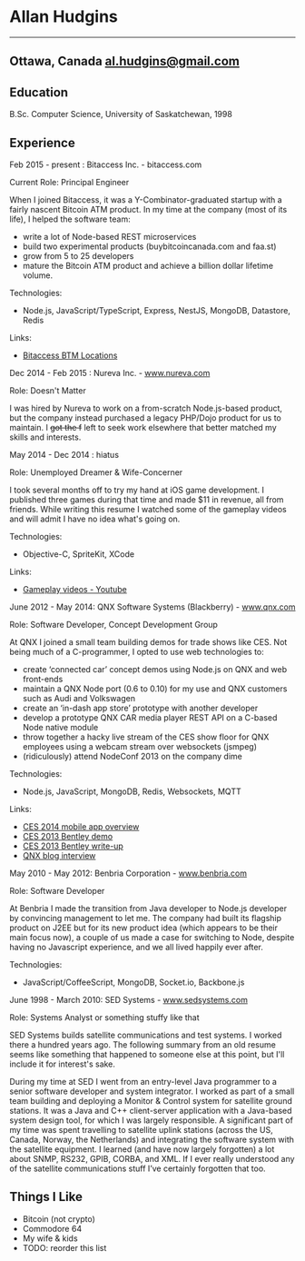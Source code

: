 Allan Hudgins
=============

--------------------
Ottawa, Canada
al.hudgins@gmail.com
--------------------

Education
---------
B.Sc. Computer Science, University of Saskatchewan, 1998

Experience
----------
Feb 2015 - present : Bitaccess Inc. - bitaccess.com

Current Role: Principal Engineer

When I joined Bitaccess, it was a Y-Combinator-graduated startup with a fairly
nascent Bitcoin ATM product. In my time at the company (most of its life), I
helped the software team:
 - write a lot of Node-based REST microservices
 - build two experimental products (buybitcoincanada.com and faa.st)
 - grow from 5 to 25 developers
 - mature the Bitcoin ATM product and achieve a billion dollar lifetime volume.

Technologies:
 - Node.js, JavaScript/TypeScript, Express, NestJS, MongoDB, Datastore, Redis

Links:
 - [Bitaccess BTM Locations](https://bitaccess.com/locations)

Dec 2014 - Feb 2015 : Nureva Inc. - www.nureva.com

Role: Doesn't Matter

I was hired by Nureva to work on a from-scratch Node.js-based product,
but the company instead purchased a legacy PHP/Dojo product for us to
maintain. I ~~got the f~~ left to seek work elsewhere that better
matched my skills and interests.

May 2014 - Dec 2014 : hiatus

Role: Unemployed Dreamer & Wife-Concerner

I took several months off to try my hand at iOS game development.
I published three games during that time and made $11 in revenue,
all from friends. While writing this resume I watched some of the
gameplay videos and will admit I have no idea what's going on.

Technologies:
 - Objective-C, SpriteKit, XCode

Links:
 - [Gameplay videos - Youtube](http://bit.ly/10x5p5x)

June 2012 - May 2014: QNX Software Systems (Blackberry) - www.qnx.com

Role: Software Developer, Concept Development Group

At QNX I joined a small team building demos for trade shows like CES. Not being
much of a C-programmer, I opted to use web technologies to:
 - create ‘connected car’ concept demos using Node.js on QNX and web front-ends
 - maintain a QNX Node port (0.6 to 0.10) for my use and QNX customers such as Audi and Volkswagen
 - create an ‘in-dash app store’ prototype with another developer
 - develop a prototype QNX CAR media player REST API on a C-based Node native module
 - throw together a hacky live stream of the CES show floor for QNX employees using a
   webcam stream over websockets (jsmpeg)
 - (ridiculously) attend NodeConf 2013 on the company dime

Technologies:
 - Node.js, JavaScript, MongoDB, Redis, Websockets, MQTT

Links:
 - [CES 2014 mobile app overview](http://qnxauto.blogspot.ca/2014/01/qnx-at-ces-key-fob-on-steroids.html)
 - [CES 2013 Bentley demo](https://www.youtube.com/watch?v=SSwRsJLSXjY)
 - [CES 2013 Bentley write-up](http://qnxauto.blogspot.ca/2013/12/the-ultimate-show-me-car.html)
 - [QNX blog interview](http://qnxauto.blogspot.ca/2012/12/meet-qnx-concept-team-allan-hudgins-web.html)

May 2010 - May 2012: Benbria Corporation - www.benbria.com

Role: Software Developer

At Benbria I made the transition from Java developer to Node.js developer by
convincing management to let me. The company had built its flagship product
on J2EE but for its new product idea (which appears to be their main focus
now), a couple of us made a case for switching to Node, despite having no
Javascript experience, and we all lived happily ever after.

Technologies:
 - JavaScript/CoffeeScript, MongoDB, Socket.io, Backbone.js

June 1998 - March 2010: SED Systems - www.sedsystems.com

Role: Systems Analyst or something stuffy like that

SED Systems builds satellite communications and test systems. I worked there a
hundred years ago. The following summary from an old resume seems like something
that happened to someone else at this point, but I'll include it for interest's sake.

During my time at SED I went from an entry-level Java programmer to a senior
software developer and system integrator. I worked as part of a small team
building and deploying a Monitor & Control system for satellite ground stations.
It was a Java and C++ client-server application with a Java-based system design
tool, for which I was largely responsible. A significant part of my time was
spent travelling to satellite uplink stations (across the US, Canada, Norway,
the Netherlands) and integrating the software system with the satellite equipment.
I learned (and have now largely forgotten) a lot about SNMP, RS232, GPIB, CORBA,
and XML. If I ever really understood any of the satellite communications stuff
I’ve certainly forgotten that too.

Things I Like
-------------

 - Bitcoin (not crypto)
 - Commodore 64
 - My wife & kids
 - TODO: reorder this list

